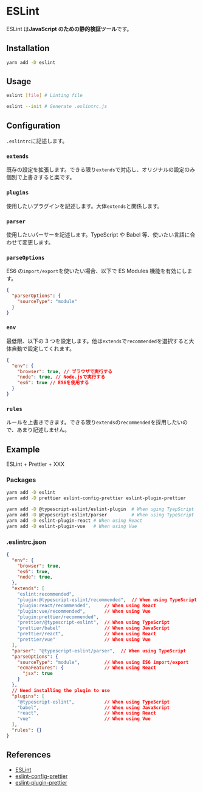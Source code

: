 # ESLint

ESLint は**JavaScript のための静的検証ツール**です。

## Installation

```bash
yarn add -D eslint
```

## Usage

```bash
eslint [file] # Linting file

eslint --init # Generate .eslintrc.js
```

## Configuration

`.eslintrc`に記述します。

### `extends`

既存の設定を拡張します。できる限り`extends`で対応し、オリジナルの設定のみ個別で上書きすると楽です。

### `plugins`

使用したいプラグインを記述します。大体`extends`と関係します。

### `parser`

使用したいパーサーを記述します。TypeScript や Babel 等、使いたい言語に合わせて変更します。

### `parseOptions`

ES6 の`import/export`を使いたい場合、以下で ES Modules 機能を有効にします。

```json
{
  "parserOptions": {
    "sourceType": "module"
  }
}
```

### `env`

最低限、以下の 3 つを設定します。他は`extends`で`recommended`を選択すると大体自動で設定してくれます。

```json
{
  "env": {
    "browser": true, // ブラウザで実行する
    "node": true, // Node.jsで実行する
    "es6": true // ES6を使用する
  }
}
```

### `rules`

ルールを上書きできます。できる限り`extends`の`recommended`を採用したいので、あまり記述しません。

## Example

ESLint + Prettier + XXX

### Packages

```bash
yarn add -D eslint
yarn add -D prettier eslint-config-prettier eslint-plugin-prettier

yarn add -D @typescript-eslint/eslint-plugin  # When uging TyepScript
yarn add -D @typescript-eslint/parser         # When using TypeScript
yarn add -D eslint-plugin-react # When using React
yarn add -D eslint-plugin-vue   # When using Vue
```

### .eslintrc.json

```json
{
  "env": {
    "browser": true,
    "es6": true,
    "node": true,
  },
  "extends": [
    "eslint:recommended",
    "plugin:@typescript-eslint/recommended",  // When using TypeScript
    "plugin:react/recommended",     // When using React
    "plugin:vue/recommended",       // When using Vue
    "plugin:prettier/recommended",
    "prettier/@typescript-eslint",  // When using TypeScript
    "prettier/babel"                // When using JavaScript
    "prettier/react",               // When using React
    "prettier/vue"                  // When using Vue
  ],
  "parser": "@typescript-eslint/parser",  // When using TypeScript
  "parseOptions": {
    "sourceType": "module",         // When using ES6 import/export
    "ecmaFeatures": {               // When using React
      "jsx": true
    }
  },
  // Need installing the plugin to use
  "plugins": [
    "@typescript-eslint",           // When using TypeScript
    "babel",                        // When using JavaScript
    "react",                        // When using React
    "vue"                           // When using Vue
  ],
  "rules": {}
}
```

## References

- [ESLint](https://eslint.org/)
- [eslint-config-prettier](https://github.com/prettier/eslint-config-prettier)
- [eslint-plugin-prettier](https://github.com/prettier/eslint-plugin-prettier)
